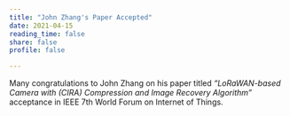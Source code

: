 ```yaml
---
title: "John Zhang's Paper Accepted"
date: 2021-04-15
reading_time: false
share: false
profile: false

---
```


<!--more-->

Many congratulations to John Zhang on his paper titled *“LoRaWAN-based Camera with (CIRA) Compression and Image Recovery Algorithm”* acceptance in IEEE 7th World Forum on Internet of Things.